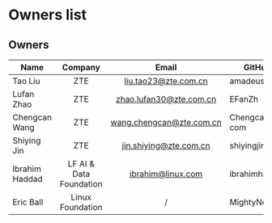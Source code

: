# Owners list

## Owners

| Name           |         Company         |          Email           | GitHub ID        |
| -------------- | :---------------------: | :----------------------: | ---------------- |
| Tao Liu        |           ZTE           |   liu.tao23@zte.com.cn   | amadeus-zte      |
| Lufan Zhao     |           ZTE           | zhao.lufan30@zte.com.cn  | EFanZh           |
| Chengcan Wang  |           ZTE           | wang.chengcan@zte.com.cn | ChengcanWang-com |
| Shiying Jin    |           ZTE           |  jin.shiying@zte.com.cn  | shiyingjin       |
| Ibrahim Haddad | LF AI & Data Foundation |    ibrahim@linux.com     | ibrahimhaddad    |
| Eric Ball      |    Linux Foundation     |            /             | MightyNerdEric   |
